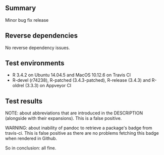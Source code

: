 ## Summary

Minor bug fix release

## Reverse dependencies

No reverse dependency issues.

## Test environments

* R 3.4.2 on Ubuntu 14.04.5 and MacOS 10.12.6 on Travis CI
* R-devel (r74238), R-patched (3.4.3-patched), R-release (3.4.3) and R-oldrel (3.3.3) on Appveyor CI

## Test results

NOTE: about abbreviations that are introduced in the DESCRIPTION (alongside with their expansions). This is a false positive.

WARNING: about inability of pandoc to retrieve a package's badge from travis-ci. This is false positive as there are no problems fetching this badge when rendered in Github.

So in conclusion: all fine.
